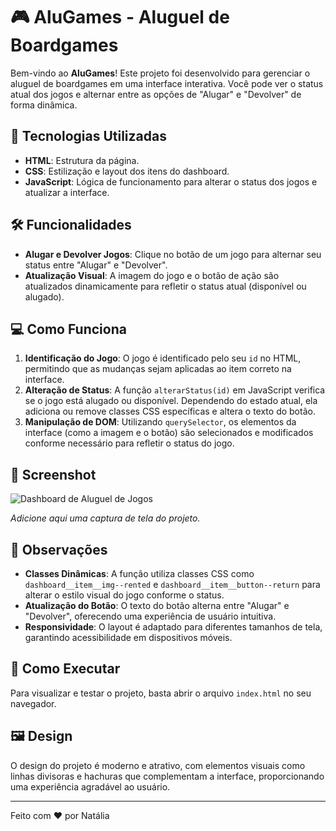 # 🎮 AluGames - Aluguel de Boardgames

Bem-vindo ao **AluGames**! Este projeto foi desenvolvido para gerenciar o aluguel de boardgames em uma interface interativa. Você pode ver o status atual dos jogos e alternar entre as opções de "Alugar" e "Devolver" de forma dinâmica.

## 🎨 Tecnologias Utilizadas

- **HTML**: Estrutura da página.
- **CSS**: Estilização e layout dos itens do dashboard.
- **JavaScript**: Lógica de funcionamento para alterar o status dos jogos e atualizar a interface.

## 🛠️ Funcionalidades

- **Alugar e Devolver Jogos**: Clique no botão de um jogo para alternar seu status entre "Alugar" e "Devolver".
- **Atualização Visual**: A imagem do jogo e o botão de ação são atualizados dinamicamente para refletir o status atual (disponível ou alugado).

## 💻 Como Funciona

1. **Identificação do Jogo**: O jogo é identificado pelo seu `id` no HTML, permitindo que as mudanças sejam aplicadas ao item correto na interface.
2. **Alteração de Status**: A função `alterarStatus(id)` em JavaScript verifica se o jogo está alugado ou disponível. Dependendo do estado atual, ela adiciona ou remove classes CSS específicas e altera o texto do botão.
3. **Manipulação de DOM**: Utilizando `querySelector`, os elementos da interface (como a imagem e o botão) são selecionados e modificados conforme necessário para refletir o status do jogo.

## 📸 Screenshot

![Dashboard de Aluguel de Jogos](https://github.com/user-attachments/assets/codigo-jogo-dashboard)

*Adicione aqui uma captura de tela do projeto.*

## 📝 Observações

- **Classes Dinâmicas**: A função utiliza classes CSS como `dashboard__item__img--rented` e `dashboard__item__button--return` para alterar o estilo visual do jogo conforme o status.
- **Atualização do Botão**: O texto do botão alterna entre "Alugar" e "Devolver", oferecendo uma experiência de usuário intuitiva.
- **Responsividade**: O layout é adaptado para diferentes tamanhos de tela, garantindo acessibilidade em dispositivos móveis.

## 🚀 Como Executar

Para visualizar e testar o projeto, basta abrir o arquivo `index.html` no seu navegador.

## 🖼️ Design

O design do projeto é moderno e atrativo, com elementos visuais como linhas divisoras e hachuras que complementam a interface, proporcionando uma experiência agradável ao usuário.

---

Feito com ❤️ por Natália
